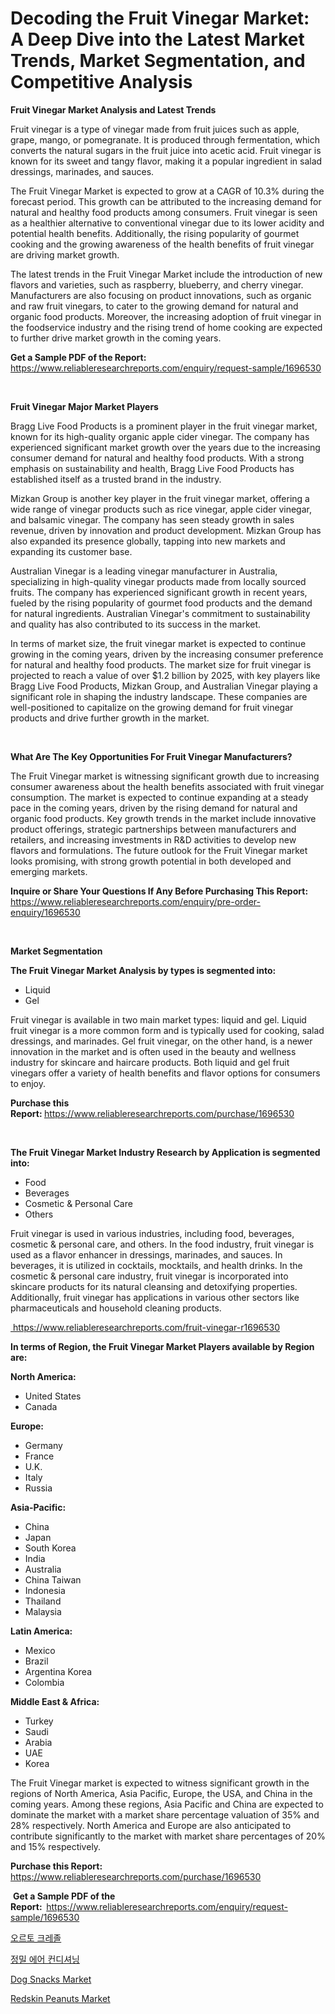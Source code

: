 <p><h1>Decoding the Fruit Vinegar Market: A Deep Dive into the Latest Market Trends, Market Segmentation, and Competitive Analysis</h1></p><p><strong>Fruit Vinegar Market Analysis and Latest Trends</strong></p>
<p><p>Fruit vinegar is a type of vinegar made from fruit juices such as apple, grape, mango, or pomegranate. It is produced through fermentation, which converts the natural sugars in the fruit juice into acetic acid. Fruit vinegar is known for its sweet and tangy flavor, making it a popular ingredient in salad dressings, marinades, and sauces.</p><p>The Fruit Vinegar Market is expected to grow at a CAGR of 10.3% during the forecast period. This growth can be attributed to the increasing demand for natural and healthy food products among consumers. Fruit vinegar is seen as a healthier alternative to conventional vinegar due to its lower acidity and potential health benefits. Additionally, the rising popularity of gourmet cooking and the growing awareness of the health benefits of fruit vinegar are driving market growth.</p><p>The latest trends in the Fruit Vinegar Market include the introduction of new flavors and varieties, such as raspberry, blueberry, and cherry vinegar. Manufacturers are also focusing on product innovations, such as organic and raw fruit vinegars, to cater to the growing demand for natural and organic food products. Moreover, the increasing adoption of fruit vinegar in the foodservice industry and the rising trend of home cooking are expected to further drive market growth in the coming years.</p></p>
<p><strong>Get a Sample PDF of the Report:&nbsp;</strong> <a href="https://www.reliableresearchreports.com/enquiry/request-sample/1696530">https://www.reliableresearchreports.com/enquiry/request-sample/1696530</a></p>
<p>&nbsp;</p>
<p><strong>Fruit Vinegar Major Market Players</strong></p>
<p><p>Bragg Live Food Products is a prominent player in the fruit vinegar market, known for its high-quality organic apple cider vinegar. The company has experienced significant market growth over the years due to the increasing consumer demand for natural and healthy food products. With a strong emphasis on sustainability and health, Bragg Live Food Products has established itself as a trusted brand in the industry.</p><p>Mizkan Group is another key player in the fruit vinegar market, offering a wide range of vinegar products such as rice vinegar, apple cider vinegar, and balsamic vinegar. The company has seen steady growth in sales revenue, driven by innovation and product development. Mizkan Group has also expanded its presence globally, tapping into new markets and expanding its customer base.</p><p>Australian Vinegar is a leading vinegar manufacturer in Australia, specializing in high-quality vinegar products made from locally sourced fruits. The company has experienced significant growth in recent years, fueled by the rising popularity of gourmet food products and the demand for natural ingredients. Australian Vinegar's commitment to sustainability and quality has also contributed to its success in the market.</p><p>In terms of market size, the fruit vinegar market is expected to continue growing in the coming years, driven by the increasing consumer preference for natural and healthy food products. The market size for fruit vinegar is projected to reach a value of over $1.2 billion by 2025, with key players like Bragg Live Food Products, Mizkan Group, and Australian Vinegar playing a significant role in shaping the industry landscape. These companies are well-positioned to capitalize on the growing demand for fruit vinegar products and drive further growth in the market.</p></p>
<p>&nbsp;</p>
<p><strong>What Are The Key Opportunities For Fruit Vinegar Manufacturers?</strong></p>
<p><p>The Fruit Vinegar market is witnessing significant growth due to increasing consumer awareness about the health benefits associated with fruit vinegar consumption. The market is expected to continue expanding at a steady pace in the coming years, driven by the rising demand for natural and organic food products. Key growth trends in the market include innovative product offerings, strategic partnerships between manufacturers and retailers, and increasing investments in R&D activities to develop new flavors and formulations. The future outlook for the Fruit Vinegar market looks promising, with strong growth potential in both developed and emerging markets.</p></p>
<p><strong>Inquire or Share Your Questions If Any Before Purchasing This Report:</strong> <a href="https://www.reliableresearchreports.com/enquiry/pre-order-enquiry/1696530">https://www.reliableresearchreports.com/enquiry/pre-order-enquiry/1696530</a></p>
<p>&nbsp;</p>
<p><strong>Market Segmentation</strong></p>
<p><strong>The Fruit Vinegar Market Analysis by types is segmented into:</strong></p>
<p><ul><li>Liquid</li><li>Gel</li></ul></p>
<p><p>Fruit vinegar is available in two main market types: liquid and gel. Liquid fruit vinegar is a more common form and is typically used for cooking, salad dressings, and marinades. Gel fruit vinegar, on the other hand, is a newer innovation in the market and is often used in the beauty and wellness industry for skincare and haircare products. Both liquid and gel fruit vinegars offer a variety of health benefits and flavor options for consumers to enjoy.</p></p>
<p><strong>Purchase this Report:&nbsp;</strong><a href="https://www.reliableresearchreports.com/purchase/1696530">https://www.reliableresearchreports.com/purchase/1696530</a></p>
<p>&nbsp;</p>
<p><strong>The Fruit Vinegar Market Industry Research by Application is segmented into:</strong></p>
<p><ul><li>Food</li><li>Beverages</li><li>Cosmetic & Personal Care</li><li>Others</li></ul></p>
<p><p>Fruit vinegar is used in various industries, including food, beverages, cosmetic & personal care, and others. In the food industry, fruit vinegar is used as a flavor enhancer in dressings, marinades, and sauces. In beverages, it is utilized in cocktails, mocktails, and health drinks. In the cosmetic & personal care industry, fruit vinegar is incorporated into skincare products for its natural cleansing and detoxifying properties. Additionally, fruit vinegar has applications in various other sectors like pharmaceuticals and household cleaning products.</p></p>
<p><a href="https://www.reliableresearchreports.com/fruit-vinegar-r1696530">&nbsp;https://www.reliableresearchreports.com/fruit-vinegar-r1696530</a></p>
<p><strong>In terms of Region, the Fruit Vinegar Market Players available by Region are:</strong></p>
<p>
    <p> <strong> North America: </strong>
        <ul>
            <li>United States</li>
            <li>Canada</li>
        </ul>
        </p> 
    <p> <strong> Europe: </strong>
        <ul>
            <li>Germany</li>
            <li>France</li>
            <li>U.K.</li>
            <li>Italy</li>
            <li>Russia</li>
        </ul>
        </p> 
    <p> <strong> Asia-Pacific: </strong>
        <ul>
            <li>China</li>
            <li>Japan</li>
            <li>South Korea</li>
            <li>India</li>
            <li>Australia</li>
            <li>China Taiwan</li>
            <li>Indonesia</li>
            <li>Thailand</li>
            <li>Malaysia</li>
        </ul>
        </p> 
    <p> <strong> Latin America: </strong>
        <ul>
            <li>Mexico</li>
            <li>Brazil</li>
            <li>Argentina Korea</li>
            <li>Colombia</li>
        </ul>
        </p> 
    <p> <strong> Middle East & Africa: </strong>
        <ul>
            <li>Turkey</li>
            <li>Saudi</li>
            <li>Arabia</li>
            <li>UAE</li>
            <li>Korea</li>
        </ul>
    </p>
    </p>
<p><p>The Fruit Vinegar market is expected to witness significant growth in the regions of North America, Asia Pacific, Europe, the USA, and China in the coming years. Among these regions, Asia Pacific and China are expected to dominate the market with a market share percentage valuation of 35% and 28% respectively. North America and Europe are also anticipated to contribute significantly to the market with market share percentages of 20% and 15% respectively.</p></p>
<p><strong>Purchase this Report: </strong><a href="https://www.reliableresearchreports.com/purchase/1696530">https://www.reliableresearchreports.com/purchase/1696530</a></p>
<p>&nbsp;<strong>Get a Sample PDF of the Report:&nbsp;&nbsp;</strong><a href="https://www.reliableresearchreports.com/enquiry/request-sample/1696530">https://www.reliableresearchreports.com/enquiry/request-sample/1696530</a></p>
<p><strong></strong></p>
<p><p><a href="https://github.com/Elenrrera7685/Market-Research-Report-List-1/blob/main/689502317113.md">오르토 크레졸</a></p><p><a href="https://github.com/vsn7qpua81q/Market-Research-Report-List-1/blob/main/170386917112.md">정밀 에어 컨디셔닝</a></p><p><a href="https://github.com/bmorecock/Market-Research-Report-List-2/blob/main/dog-snacks-market.md">Dog Snacks Market</a></p><p><a href="https://github.com/Krish2023na/Market-Research-Report-List-3/blob/main/redskin-peanuts-market.md">Redskin Peanuts Market</a></p></p>
